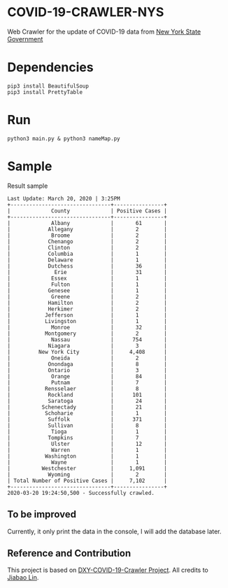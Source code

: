 # COVID-19-CRAWLER-NYS

Web Crawler for the update of COVID-19 data from [New York State Government](https://coronavirus.health.ny.gov/county-county-breakdown-positive-cases)

# Dependencies
```
pip3 install BeautifulSoup
pip3 install PrettyTable
```

# Run
```
python3 main.py & python3 nameMap.py
```

# Sample
Result sample
```
Last Update: March 20, 2020 | 3:25PM
+--------------------------------+----------------+
|             County             | Positive Cases |
+--------------------------------+----------------+
|             Albany             |       61       |
|            Allegany            |       2        |
|             Broome             |       2        |
|            Chenango            |       2        |
|            Clinton             |       2        |
|            Columbia            |       1        |
|            Delaware            |       1        |
|            Dutchess            |       36       |
|              Erie              |       31       |
|             Essex              |       1        |
|             Fulton             |       1        |
|            Genesee             |       1        |
|             Greene             |       2        |
|            Hamilton            |       2        |
|            Herkimer            |       2        |
|           Jefferson            |       1        |
|           Livingston           |       1        |
|             Monroe             |       32       |
|           Montgomery           |       2        |
|             Nassau             |      754       |
|            Niagara             |       3        |
|         New York City          |     4,408      |
|             Oneida             |       2        |
|            Onondaga            |       8        |
|            Ontario             |       3        |
|             Orange             |       84       |
|             Putnam             |       7        |
|           Rensselaer           |       8        |
|            Rockland            |      101       |
|            Saratoga            |       24       |
|          Schenectady           |       21       |
|           Schoharie            |       1        |
|            Suffolk             |      371       |
|            Sullivan            |       8        |
|             Tioga              |       1        |
|            Tompkins            |       7        |
|             Ulster             |       12       |
|             Warren             |       1        |
|           Washington           |       1        |
|             Wayne              |       1        |
|          Westchester           |     1,091      |
|            Wyoming             |       2        |
| Total Number of Positive Cases |     7,102      |
+--------------------------------+----------------+
2020-03-20 19:24:50,500 - Successfully crawled.
```
## To be improved
Currently, it only print the data in the console, I will add the database later.

## Reference and Contribution
This project is based on [DXY-COVID-19-Crawler Project](https://github.com/BlankerL/DXY-COVID-19-Crawler).
All credits to [Jiabao Lin](https://github.com/BlankerL/DXY-COVID-19-Crawler).
